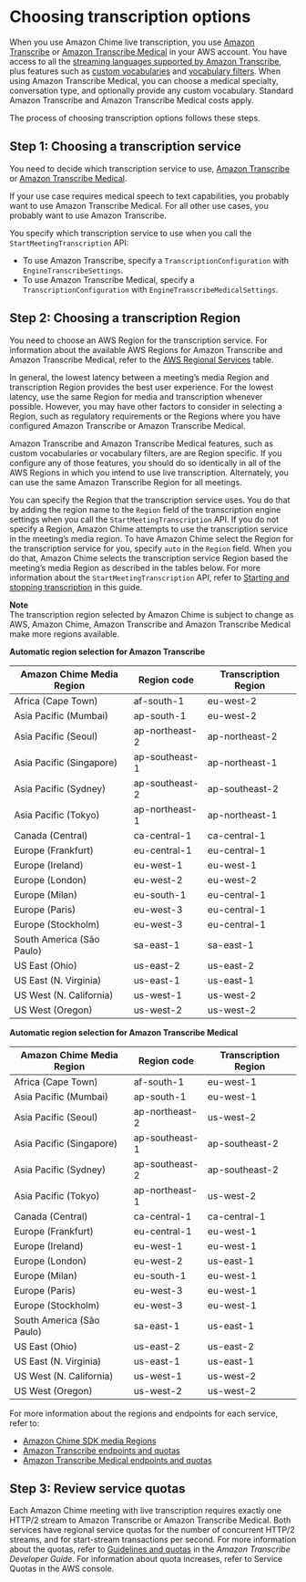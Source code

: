 # Choosing transcription options<a name="transcription-options"></a>

When you use Amazon Chime live transcription, you use [Amazon Transcribe](https://aws.amazon.com/transcribe/) or [Amazon Transcribe Medical](https://aws.amazon.com/transcribe/medical/) in your AWS account\. You have access to all the [streaming languages supported by Amazon Transcribe](https://docs.aws.amazon.com/transcribe/latest/dg/what-is-transcribe.html), plus features such as [custom vocabularies](https://docs.aws.amazon.com/transcribe/latest/dg/how-vocabulary.html) and [vocabulary filters](https://docs.aws.amazon.com/transcribe/latest/dg/filter-unwanted-words.html)\. When using Amazon Transcribe Medical, you can choose a medical specialty, conversation type, and optionally provide any custom vocabulary\. Standard Amazon Transcribe and Amazon Transcribe Medical costs apply\.

The process of choosing transcription options follows these steps\. 

## Step 1: Choosing a transcription service<a name="choose-service"></a>

You need to decide which transcription service to use, [Amazon Transcribe](https://aws.amazon.com/transcribe/) or [Amazon Transcribe Medical](https://aws.amazon.com/transcribe/medical/)\. 

If your use case requires medical speech to text capabilities, you probably want to use Amazon Transcribe Medical\. For all other use cases, you probably want to use Amazon Transcribe\.

You specify which transcription service to use when you call the `StartMeetingTranscription` API:
+ To use Amazon Transcribe, specify a `TranscriptionConfiguration` with `EngineTranscribeSettings`\. 
+ To use Amazon Transcribe Medical, specify a `TranscriptionConfiguration` with `EngineTranscribeMedicalSettings`\.

## Step 2: Choosing a transcription Region<a name="choose-region"></a>

You need to choose an AWS Region for the transcription service\. For information about the available AWS Regions for Amazon Transcribe and Amazon Transcribe Medical, refer to the [AWS Regional Services](https://aws.amazon.com/about-aws/global-infrastructure/regional-product-services/) table\.

 In general, the lowest latency between a meeting’s media Region and transcription Region provides the best user experience\. For the lowest latency, use the same Region for media and transcription whenever possible\. However, you may have other factors to consider in selecting a Region, such as regulatory requirements or the Regions where you have configured Amazon Transcribe or Amazon Transcribe Medical\.

Amazon Transcribe and Amazon Transcribe Medical features, such as custom vocabularies or vocabulary filters, are are Region specific\. If you configure any of those features, you should do so identically in all of the AWS Regions in which you intend to use live transcription\. Alternately, you can use the same Amazon Transcribe Region for all meetings\.

You can specify the Region that the transcription service uses\. You do that by adding the region name to the `Region` field of the transcription engine settings when you call the `StartMeetingTranscription` API\. If you do not specify a Region, Amazon Chime attempts to use the transcription service in the meeting’s media region\. To have Amazon Chime select the Region for the transcription service for you, specify `auto` in the `Region` field\. When you do that, Amazon Chime selects the transcription service Region based the meeting’s media Region as described in the tables below\. For more information about the `StartMeetingTranscription` API, refer to [Starting and stopping transcription](initiate-transcription.md) in this guide\.

**Note**  
The transcription region selected by Amazon Chime is subject to change as AWS, Amazon Chime, Amazon Transcribe and Amazon Transcribe Medical make more regions available\.

**Automatic region selection for Amazon Transcribe**  



|  Amazon Chime Media Region  |  Region code  |  Transcription Region  | 
| --- | --- | --- | 
|  Africa \(Cape Town\)  |  af\-south\-1  | eu\-west\-2  | 
|  Asia Pacific \(Mumbai\)  |  ap\-south\-1  | eu\-west\-2 | 
|  Asia Pacific \(Seoul\)  |  ap\-northeast\-2  | ap\-northeast\-2 | 
|  Asia Pacific \(Singapore\)  |  ap\-southeast\-1  | ap\-northeast\-1 | 
|  Asia Pacific \(Sydney\)  |  ap\-southeast\-2  | ap\-southeast\-2 | 
|  Asia Pacific \(Tokyo\)  |  ap\-northeast\-1  | ap\-northeast\-1 | 
|  Canada \(Central\)  |  ca\-central\-1  | ca\-central\-1 | 
|  Europe \(Frankfurt\)   |  eu\-central\-1  | eu\-central\-1  | 
|  Europe \(Ireland\)  |  eu\-west\-1  | eu\-west\-1 | 
|  Europe \(London\)  |  eu\-west\-2  | eu\-west\-2  | 
|  Europe \(Milan\)  |  eu\-south\-1  | eu\-central\-1  | 
|  Europe \(Paris\)  |  eu\-west\-3  | eu\-central\-1  | 
|  Europe \(Stockholm\)  |  eu\-west\-3  | eu\-central\-1  | 
|  South America \(São Paulo\)  |  sa\-east\-1  | sa\-east\-1 | 
|  US East \(Ohio\)  |  us\-east\-2  | us\-east\-2  | 
|  US East \(N\. Virginia\)  |  us\-east\-1  | us\-east\-1  | 
|  US West \(N\. California\)  |  us\-west\-1  | us\-west\-2 | 
|  US West \(Oregon\)  |  us\-west\-2  | us\-west\-2  | 

**Automatic region selection for Amazon Transcribe Medical**  



|  Amazon Chime Media Region  |  Region code  |  Transcription Region  | 
| --- | --- | --- | 
|  Africa \(Cape Town\)  |  af\-south\-1  |  eu\-west\-1  | 
|  Asia Pacific \(Mumbai\)  |  ap\-south\-1  | eu\-west\-1  | 
|  Asia Pacific \(Seoul\)  |  ap\-northeast\-2  | us\-west\-2 | 
|  Asia Pacific \(Singapore\)  |  ap\-southeast\-1  | ap\-southeast\-2 | 
|  Asia Pacific \(Sydney\)  |  ap\-southeast\-2  | ap\-southeast\-2 | 
|  Asia Pacific \(Tokyo\)  |  ap\-northeast\-1  | us\-west\-2 | 
|  Canada \(Central\)  |  ca\-central\-1  | ca\-central\-1 | 
|  Europe \(Frankfurt\)   |  eu\-central\-1  | eu\-west\-1 | 
|  Europe \(Ireland\)  |  eu\-west\-1  | eu\-west\-1 | 
|  Europe \(London\)  |  eu\-west\-2  | us\-east\-1 | 
|  Europe \(Milan\)  |  eu\-south\-1  | eu\-west\-1 | 
|  Europe \(Paris\)  |  eu\-west\-3  | eu\-west\-1 | 
|  Europe \(Stockholm\)  |  eu\-west\-3  | eu\-west\-1 | 
|  South America \(São Paulo\)  |  sa\-east\-1  | us\-east\-1 | 
|  US East \(Ohio\)  |  us\-east\-2  | us\-east\-2 | 
|  US East \(N\. Virginia\)  |  us\-east\-1  | us\-east\-1 | 
|  US West \(N\. California\)  |  us\-west\-1  | us\-west\-2 | 
|  US West \(Oregon\)  |  us\-west\-2  | us\-west\-2 | 

For more information about the regions and endpoints for each service, refer to:
+ [Amazon Chime SDK media Regions](https://docs.aws.amazon.com/chime/latest/dg/chime-sdk-meetings-regions.html)
+ [Amazon Transcribe endpoints and quotas](https://docs.aws.amazon.com/general/latest/gr/transcribe.html#transcribe_region)
+ [Amazon Transcribe Medical endpoints and quotas](https://docs.aws.amazon.com/general/latest/gr/transcribe-medical.html)

## Step 3: Review service quotas<a name="transcribe-quotas"></a>

Each Amazon Chime meeting with live transcription requires exactly one HTTP/2 stream to Amazon Transcribe or Amazon Transcribe Medical\. Both services have regional service quotas for the number of concurrent HTTP/2 streams, and for start\-stream transactions per second\. For more information about the quotas, refer to [Guidelines and quotas](https://docs.aws.amazon.com/transcribe/latest/dg/limits-guidelines.html) in the *Amazon Transcribe Developer Guide*\. For information about quota increases, refer to Service Quotas in the AWS console\.